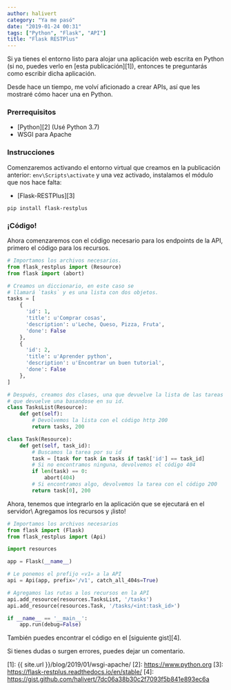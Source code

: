 ```yaml
---
author: halivert
category: "Ya me pasó"
date: "2019-01-24 00:31"
tags: ["Python", "Flask", "API"]
title: "Flask RESTPlus"
---
```


Si ya tienes el entorno listo para alojar una aplicación web escrita en Python
(si no, puedes verlo en [esta publicación][1]), entonces te preguntarás como
escribir dicha aplicación.

Desde hace un tiempo, me volví aficionado a crear APIs, así que les mostraré
cómo hacer una en Python.

<!-- Seguir leyendo -->

### Prerrequisitos
- [Python][2] (Usé Python 3.7)
- WSGI para Apache

### Instrucciones
Comenzaremos activando el entorno virtual que creamos en la publicación
anterior: `env\Scripts\activate` y una vez activado, instalamos el módulo que
nos hace falta:
- [Flask-RESTPlus][3]

`pip install flask-restplus`

### ¡Código!
Ahora comenzaremos con el código necesario para los endpoints de la API, primero
el código para los recursos.

```python
# Importamos los archivos necesarios.
from flask_restplus import (Resource)
from flask import (abort)

# Creamos un diccionario, en este caso se
# llamará `tasks` y es una lista con dos objetos.
tasks = [
    {
      'id': 1,
      'title': u'Comprar cosas',
      'description': u'Leche, Queso, Pizza, Fruta',
      'done': False
    },
    {
      'id': 2,
      'title': u'Aprender python',
      'description': u'Encontrar un buen tutorial',
      'done': False
    },
]

# Después, creamos dos clases, una que devuelve la lista de las tareas y otra
# que devuelve una basandose en su id.
class TasksList(Resource):
    def get(self):
        # Devolvemos la lista con el código http 200
        return tasks, 200

class Task(Resource):
    def get(self, task_id):
        # Buscamos la tarea por su id
        task = [task for task in tasks if task['id'] == task_id]
        # Si no encontramos ninguna, devolvemos el código 404
        if len(task) == 0:
            abort(404)
        # Si encontramos algo, devolvemos la tarea con el código 200
        return task[0], 200
```

Ahora, tenemos que integrarlo en la aplicación que se ejecutará en el servidor\\
Agregamos los recursos y ¡listo!

```python
# Importamos los archivos necesarios
from flask import (Flask)
from flask_restplus import (Api)

import resources

app = Flask(__name__)

# Le ponemos el prefijo «v1» a la API
api = Api(app, prefix='/v1', catch_all_404s=True)

# Agregamos las rutas a los recursos en la API
api.add_resource(resources.TasksList, '/tasks')
api.add_resource(resources.Task, '/tasks/<int:task_id>')

if __name__ == '__main__':
    app.run(debug=False)
```

También puedes encontrar el código en el [siguiente gist][4].

Si tienes dudas o surgen errores, puedes dejar un comentario.

[1]: {{ site.url }}/blog/2019/01/wsgi-apache/
[2]: https://www.python.org
[3]: https://flask-restplus.readthedocs.io/en/stable/
[4]: https://gist.github.com/halivert/7dc06a38b30c2f7093f5b841e893ec6a
